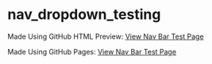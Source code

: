 # nav_dropdown_testing



Made Using GitHub HTML Preview:
<a href="https://htmlpreview.github.io/?https://github.com/fswylie01/github_sample/blob/master/testing.html" target="_blank">View Nav Bar Test Page</a>




Made Using GitHub Pages:
<a href="https://fswylie01.github.io/github_sample/" target="_blank">View Nav Bar Test Page</a>
